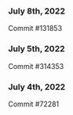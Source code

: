 ### July 8th, 2022

Commit #131853

### July 5th, 2022

Commit #314353


### July 4th, 2022

Commit #72281
